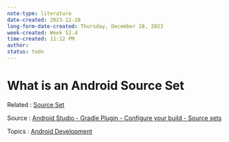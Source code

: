 ```yaml
---
note-type: literature
date-created: 2023-12-28
long-form-date-created: Thursday, December 28, 2023
week-created: Week 52.4
time-created: 11:12 PM
author:
status: todo
---
```


# What is an Android Source Set

Related : [Source Set](Source%20Set.md)

Source : [Android Studio - Gradle Plugin - Configure your build - Source sets](https://developer.android.com/build#sourcesets)

Topics : [Android Development](../4-hub-notes-🚉/Android%20Development.md)

<!-- Takeaways and Inspirations -->
